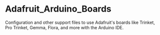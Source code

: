 # Adafruit_Arduino_Boards
Configuration and other support files to use Adafruit's boards like Trinket, Pro Trinket, Gemma, Flora, and more with the Arduino IDE.
